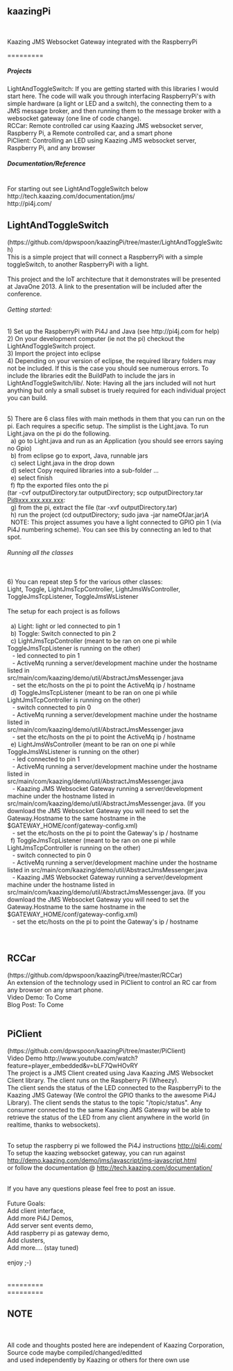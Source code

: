 <h2>kaazingPi</h2> <br/>

Kaazing JMS Websocket Gateway integrated with the RaspberryPi

=========
<br/>
<h5>Projects</h5> 
LightAndToggleSwitch: If you are getting started with this libraries I would start here.  The code will walk you through interfacing RaspberryPi's with simple hardware (a light or LED and a switch), the connecting them to a JMS message broker, and then running them to the message broker with a websocket gateway (one line of code change).
<br/>
RCCar: Remote controlled car using Kaazing JMS websocket server, Raspberry Pi, a Remote controlled car, and a smart phone
<br/>
PiClient: Controlling an LED using Kaazing JMS websocket server, Raspberry Pi, and any browser
<br/>
<h5> Documentation/Reference </h5>
<br/>
For starting out see LightAndToggleSwitch below
<br/>
http://tech.kaazing.com/documentation/jms/
<br/>
http://pi4j.com/
<br/>
<h2>LightAndToggleSwitch</h2> (https://github.com/dpwspoon/kaazingPi/tree/master/LightAndToggleSwitch)
<br/>
This is a simple project that will connect a RaspberryPi with a simple toggleSwitch, to another RaspberryPi with a light.  <br/>
<br/>
This project and the IoT architecture that it demonstrates will be presented at JavaOne 2013.  A link to the presentation will be included after the conference. 
<br/>
<h6> Getting started: </h6>
1) Set up the RaspberryPi with Pi4J and Java (see http://pi4j.com for help)
<br/>2) On your development computer (ie not the pi) checkout the LightAndToggleSwitch project.
<br/>3) Import the project into eclipse
<br/>4) Depending on your version of eclipse, the required library folders may not be included.  If this is the case you should see numerous errors.  To include the libraries edit the BuildPath to include the jars in LightAndToggleSwitch/lib/.  Note: Having all the jars included will not hurt anything but only a small subset is truely required for each individual project you can build.

<br/>5) There are 6 class files with main methods in them that you can run on the pi.  Each requires a specific setup.  The simplist is the Light.java.  To run Light.java on the pi do the following.
<br/>&nbsp;    a) go to Light.java and run as an Application  (you should see errors saying no Gpio)
<br/>&nbsp;    b) from eclipse go to export, Java, runnable jars
<br/>&nbsp;    c) select Light.java in the drop down
<br/>&nbsp;    d) select Copy required libraries into a sub-folder ...
<br/>&nbsp;    e) select finish
<br/> &nbsp;   f) ftp the exported files onto the pi 
<br/>        (tar -cvf outputDirectory.tar outputDirectory; scp outputDirectory.tar Pi@xxx.xxx.xxx.xxx: 
<br/>&nbsp;    g) from the pi, extract the file (tar -xvf outputDirectory.tar)
<br/>&nbsp;    h) run the project (cd outputDirectory; sudo java -jar nameOfJar.jar)A
<br/>&nbsp;    NOTE: This project assumes you have a light connected to GPIO pin 1 (via Pi4J numbering scheme).  You can see this by connecting an led to that spot.
<br/>
<h6> Running all the classes </h6>
<br/>6) You can repeat step 5 for the various other classes:
<br/>    Light, Toggle, LightJmsTcpController, LightJmsWsController, ToggleJmsTcpListener, ToggleJmsWsListener
<br/>
<br/>    The setup for each project is as follows
<br/>
<br/>&nbsp;    a) Light: light or led connected to pin 1
<br/>&nbsp;    b) Toggle: Switch connected to pin 2
<br/>&nbsp;    c) LightJmsTcpController (meant to be ran on one pi while ToggleJmsTcpListener is running on the other)
<br/>&nbsp;&nbsp;        - led connected to pin 1
<br/>&nbsp;&nbsp;        - ActiveMq running a server/development machine under the hostname listed in <br/>src/main/com/kaazing/demo/util/AbstractJmsMessenger.java
<br/>&nbsp;&nbsp;        - set the etc/hosts on the pi to point the ActiveMq ip / hostname
<br/>&nbsp;    d) ToggleJmsTcpListener (meant to be ran on one pi while LightJmsTcpController is running on the other)
<br/>&nbsp;&nbsp;        - switch connected to pin 0 
<br/>&nbsp;&nbsp;        - ActiveMq running a server/development machine under the hostname listed in <br/>src/main/com/kaazing/demo/util/AbstractJmsMessenger.java
<br/>&nbsp;&nbsp;        - set the etc/hosts on the pi to point the ActiveMq ip / hostname
<br/>&nbsp;    e) LightJmsWsController (meant to be ran on one pi while ToggleJmsWsListener is running on the other)
<br/>&nbsp;&nbsp;        - led connected to pin 1
<br/>&nbsp;&nbsp;        - ActiveMq running a server/development machine under the hostname listed in <br/>src/main/com/kaazing/demo/util/AbstractJmsMessenger.java
<br/>&nbsp;&nbsp;        - Kaazing JMS Websocket Gateway  running a server/development machine under the hostname listed in src/main/com/kaazing/demo/util/AbstractJmsMessenger.java.  (If you download the JMS Websocket Gateway you will need to set the Gateway.Hostname to the same hostname in the $GATEWAY_HOME/conf/gateway-config.xml)
<br/>&nbsp;&nbsp;        - set the etc/hosts on the pi to point the Gateway's ip / hostname
<br/>&nbsp;    f) ToggleJmsTcpListener (meant to be ran on one pi while LightJmsTcpController is running on the other)
<br/>&nbsp;&nbsp;        - switch connected to pin 0 
<br/>&nbsp;&nbsp;        - ActiveMq running a server/development machine under the hostname listed in src/main/com/kaazing/demo/util/AbstractJmsMessenger.java
<br/>&nbsp;&nbsp;        - Kaazing JMS Websocket Gateway  running a server/development machine under the hostname listed in src/main/com/kaazing/demo/util/AbstractJmsMessenger.java.  (If you download the JMS Websocket Gateway you will need to set the Gateway.Hostname to the same hostname in the $GATEWAY_HOME/conf/gateway-config.xml)
<br/>&nbsp;&nbsp;        - set the etc/hosts on the pi to point the Gateway's ip / hostname
<br/>
<br/>
<br/>
<h2>RCCar</h2> (https://github.com/dpwspoon/kaazingPi/tree/master/RCCar)
<br/>
An extension of the technology used in PiClient to control an RC car from any browser on any smart phone.   
<br/>
Video Demo: To Come
<br/>
Blog Post: To Come
<br/>
<br/>
<h2>PiClient</h2> (https://github.com/dpwspoon/kaazingPi/tree/master/PiClient)
<br/>
Video Demo http://www.youtube.com/watch?feature=player_embedded&v=bLF7QwHOvRY
<br/>
The project is a JMS Client created using Java Kaazing JMS Websocket Client library. The client runs on the Raspberry Pi (Wheezy).
<br/>The client sends the status of the LED connected to the RaspberryPi to the Kaazing JMS Gateway (We control the GPIO thanks to the awesome Pi4J Library). The client sends the status to 
the topic "/topic/status". Any consumer connected to the same Kaasing JMS Gateway will be able to retrieve the status of 
the LED from any client anywhere in the world (in realtime, thanks to websockets). 

<br/>To setup the raspberry pi we followed the Pi4J instructions http://pi4j.com/
<br/>To setup the kaazing websocket gateway, you can run against <br/>http://demo.kaazing.com/demo/jms/javascript/jms-javascript.html
<br/>or follow the documentation @ http://tech.kaazing.com/documentation/  

<br/>If you have any questions please feel free to post an issue. 
<br/>
<br/>Future Goals:
<br/>Add client interface,
<br/>Add more Pi4J Demos,
<br/>Add server sent events demo,
<br/>Add raspberry pi as gateway demo,
<br/>Add clusters,
<br/>Add more.... (stay tuned)
<br/>
<br/>enjoy ;-)
<br/>
<br/>
<br/>=========
<br/>=========
<br/><h2>NOTE</h2>
<br/>
<br/>All code and thoughts posted here are independent of Kaazing Corporation,  Source code maybe compiled/changed/editted <br/>and used independently by Kaazing or others for there own use
<br/>
